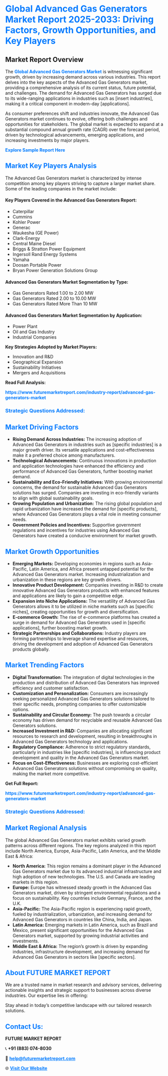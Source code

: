 <h1 style="color: #007BFF;">Global Advanced Gas Generators Market Report 2025-2033: Driving Factors, Growth Opportunities, and Key Players</h1>

<section id="overview">
<h2>Market Report Overview</h2>
<p>The <a href="https://www.futuremarketreport.com/industry-report/advanced-gas-generators-market" style="color: #007BFF; text-decoration: none;"><strong>Global Advanced Gas Generators Market</strong></a> is witnessing significant growth, driven by increasing demand across various industries. This report delves into the key aspects of the Advanced Gas Generators market, providing a comprehensive analysis of its current status, future potential, and challenges. The demand for Advanced Gas Generators has surged due to its wide-ranging applications in industries such as [insert industries], making it a critical component in modern-day [applications].</p>
<p>As consumer preferences shift and industries innovate, the Advanced Gas Generators market continues to evolve, offering both challenges and opportunities for stakeholders. The global market is expected to expand at a substantial compound annual growth rate (CAGR) over the forecast period, driven by technological advancements, emerging applications, and increasing investments by major players.</p>
</section>

<section id="overview">
<p><a href="https://www.futuremarketreport.com/request-sample/reportId=63095" style="color: #007BFF; text-decoration: none;"><strong>Explore Sample Report Here</strong></a></p>
</section>

<section id="key-players">
<h2 style="color: #007BFF;">Market Key Players Analysis</h2>
<p>The Advanced Gas Generators market is characterized by intense competition among key players striving to capture a larger market share. Some of the leading companies in the market include:</p>
<h4>Key Players Covered in the Advanced Gas Generators Report:</h4>
<ul><li>Caterpillar</li><li>Cummins</li><li>Kohler Power</li><li>Generac</li><li>Waukesha (GE Power)</li><li>Clark-Energy</li><li>Central Maine Diesel</li><li>Briggs &amp; Stratton Power Equipment</li><li>Ingersoll Rand Energy Systems</li><li>Yamaha</li><li>Doosan Portable Power</li><li>Bryan Power Generation Solutions Group</li></ul>
<h4>Advanced Gas Generators Market Segmentation by Type:</h4>
<ul><li>Gas Generators Rated 1.00 to 2.00 MW</li><li>Gas Generators Rated 2.00 to 10.00 MW</li><li>Gas Generators Rated More Than 10 MW</li></ul>

<h4>Advanced Gas Generators Market Segmentation by Application:</h4>
<ul><li>Power Plant</li><li>Oil and Gas Industry</li><li>Industrial Companies</li></ul>
<p><strong>Key Strategies Adopted by Market Players:</strong></p>
<ul>
<li>Innovation and R&D</li>
<li>Geographical Expansion</li>
<li>Sustainability Initiatives</li>
<li>Mergers and Acquisitions</li>
</ul>
</section>

<section>
<p><strong>Read Full Analysis: </strong></p><a href="https://www.futuremarketreport.com/industry-report/advanced-gas-generators-market" style="color: #007BFF; text-decoration: none;"><strong>https://www.futuremarketreport.com/industry-report/advanced-gas-generators-market</strong></a>
<h3 style="color: #007BFF;">Strategic Questions Addressed:</h3>
</section>

<section id="driving-factors">
<h2 style="color: #007BFF;">Market Driving Factors</h2>
<ul>
<li><strong>Rising Demand Across Industries:</strong> The increasing adoption of Advanced Gas Generators in industries such as [specific industries] is a major growth driver. Its versatile applications and cost-effectiveness make it a preferred choice among manufacturers.</li>
<li><strong>Technological Advancements:</strong> Continuous innovations in production and application technologies have enhanced the efficiency and performance of Advanced Gas Generators, further boosting market demand.</li>
<li><strong>Sustainability and Eco-Friendly Initiatives:</strong> With growing environmental concerns, the demand for sustainable Advanced Gas Generators solutions has surged. Companies are investing in eco-friendly variants to align with global sustainability goals.</li>
<li><strong>Growing Population and Urbanization:</strong> The rising global population and rapid urbanization have increased the demand for [specific products], where Advanced Gas Generators plays a vital role in meeting consumer needs.</li>
<li><strong>Government Policies and Incentives:</strong> Supportive government regulations and incentives for industries using Advanced Gas Generators have created a conducive environment for market growth.</li>
</ul>
</section>

<section id="growth-opportunities">
<h2 style="color: #007BFF;">Market Growth Opportunities</h2>
<ul>
<li><strong>Emerging Markets:</strong> Developing economies in regions such as Asia-Pacific, Latin America, and Africa present untapped potential for the Advanced Gas Generators market. Increasing industrialization and urbanization in these regions are key growth drivers.</li>
<li><strong>Innovative Product Development:</strong> Companies investing in R&D to create innovative Advanced Gas Generators products with enhanced features and applications are likely to gain a competitive edge.</li>
<li><strong>Expansion into Niche Applications:</strong> The versatility of Advanced Gas Generators allows it to be utilized in niche markets such as [specific niches], creating opportunities for growth and diversification.</li>
<li><strong>E-commerce Growth:</strong> The rise of e-commerce platforms has created a surge in demand for Advanced Gas Generators used in [specific applications], further boosting market growth.</li>
<li><strong>Strategic Partnerships and Collaborations:</strong> Industry players are forming partnerships to leverage shared expertise and resources, driving the development and adoption of Advanced Gas Generators products globally.</li>
</ul>
</section>

<section id="trending-factors">
<h2 style="color: #007BFF;">Market Trending Factors</h2>
<ul>
<li><strong>Digital Transformation:</strong> The integration of digital technologies in the production and distribution of Advanced Gas Generators has improved efficiency and customer satisfaction.</li>
<li><strong>Customization and Personalization:</strong> Consumers are increasingly seeking personalized Advanced Gas Generators solutions tailored to their specific needs, prompting companies to offer customizable options.</li>
<li><strong>Sustainability and Circular Economy:</strong> The push towards a circular economy has driven demand for recyclable and reusable Advanced Gas Generators solutions.</li>
<li><strong>Increased Investment in R&D:</strong> Companies are allocating significant resources to research and development, resulting in breakthroughs in Advanced Gas Generators technology and applications.</li>
<li><strong>Regulatory Compliance:</strong> Adherence to strict regulatory standards, particularly in industries like [specific industries], is influencing product development and quality in the Advanced Gas Generators market.</li>
<li><strong>Focus on Cost-Effectiveness:</strong> Businesses are exploring cost-efficient Advanced Gas Generators solutions without compromising on quality, making the market more competitive.</li>
</ul>
</section>

<section>
<p><strong>Get Full Report: </strong></p><a href="https://www.futuremarketreport.com/industry-report/advanced-gas-generators-market" style="color: #007BFF; text-decoration: none;"><strong>https://www.futuremarketreport.com/industry-report/advanced-gas-generators-market</strong></a>
<h3 style="color: #007BFF;">Strategic Questions Addressed:</h3>
</section>


<section id="regional-analysis">
<h2 style="color: #007BFF;">Market Regional Analysis</h2>
<p>The global Advanced Gas Generators market exhibits varied growth patterns across different regions. The key regions analyzed in this report include North America, Europe, Asia-Pacific, Latin America, and the Middle East & Africa:</p>
<ul>
<li><strong>North America:</strong> This region remains a dominant player in the Advanced Gas Generators market due to its advanced industrial infrastructure and high adoption of new technologies. The U.S. and Canada are leading markets in this region.</li>
<li><strong>Europe:</strong> Europe has witnessed steady growth in the Advanced Gas Generators market, driven by stringent environmental regulations and a focus on sustainability. Key countries include Germany, France, and the U.K.</li>
<li><strong>Asia-Pacific:</strong> The Asia-Pacific region is experiencing rapid growth, fueled by industrialization, urbanization, and increasing demand for Advanced Gas Generators in countries like China, India, and Japan.</li>
<li><strong>Latin America:</strong> Emerging markets in Latin America, such as Brazil and Mexico, present significant opportunities for the Advanced Gas Generators market, supported by growing industrial activities and investments.</li>
<li><strong>Middle East & Africa:</strong> The region’s growth is driven by expanding industries, infrastructure development, and increasing demand for Advanced Gas Generators in sectors like [specific sectors].</li>
</ul>
</section>

<footer>
<h2 style="color: #007BFF;">About FUTURE MARKET REPORT</h2>
<p>We are a trusted name in market research and advisory services, delivering actionable insights and strategic support to businesses across diverse industries. Our expertise lies in offering:</p>

<p>Stay ahead in today’s competitive landscape with our tailored research solutions.</p>

<h2 style="color: #007BFF;">Contact Us:</h2>
<p><strong>FUTURE MARKET REPORT</strong></p>
<p>📞 <strong>+91 (883) 074-8030</strong></p>
<p>📧 <strong><a href="mailto:help@futuremarketreport.com" style="color: #007BFF;">help@futuremarketreport.com</a></strong></p>
<p>🌐 <strong><a href="https://www.futuremarketreport.com/" style="color: #007BFF;">Visit Our Website</a></strong></p>
</footer>